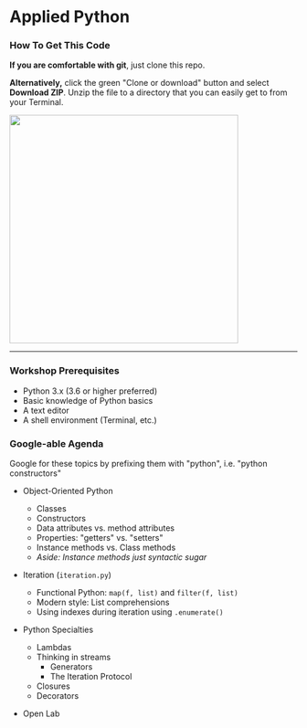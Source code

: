 # Applied Python

### How To Get This Code

**If you are comfortable with git**, just clone this repo.

**Alternatively,** click the green "Clone or download" button and
select **Download ZIP**.  Unzip the file to a directory that
you can easily get to from your Terminal.

<img width="400px" src="zip.png">

---

### Workshop Prerequisites

* Python 3.x (3.6 or higher preferred)
* Basic knowledge of Python basics
* A text editor
* A shell environment (Terminal, etc.)

### Google-able Agenda

Google for these topics by prefixing them with "python",
i.e. "python constructors"

* Object-Oriented Python
  * Classes
  * Constructors
  * Data attributes vs. method attributes
  * Properties: "getters" vs. "setters"
  * Instance methods vs. Class methods
  * _Aside: Instance methods just syntactic sugar_

* Iteration (`iteration.py`)
  * Functional Python: `map(f, list)` and `filter(f, list)`
  * Modern style: List comprehensions
  * Using indexes during iteration using `.enumerate()`

* Python Specialties
  * Lambdas
  * Thinking in streams
    * Generators
    * The Iteration Protocol
  * Closures
  * Decorators

* Open Lab
